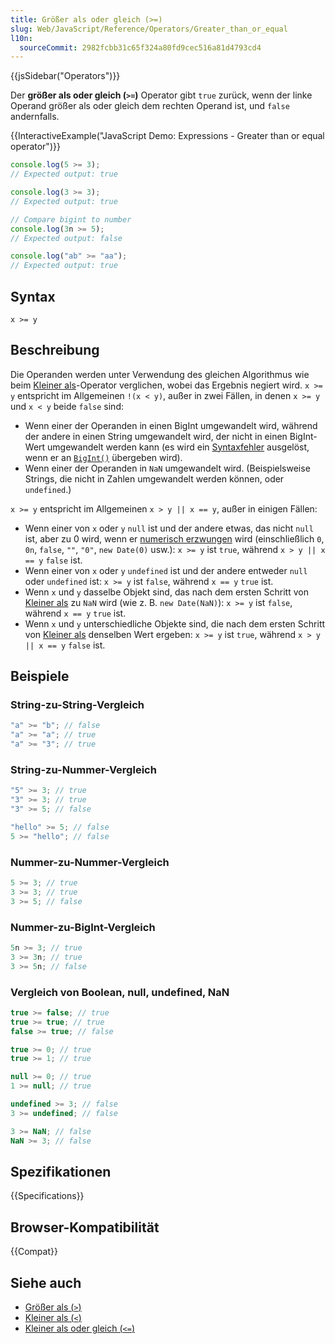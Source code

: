 ```yaml
---
title: Größer als oder gleich (>=)
slug: Web/JavaScript/Reference/Operators/Greater_than_or_equal
l10n:
  sourceCommit: 2982fcbb31c65f324a80fd9cec516a81d4793cd4
---
```


{{jsSidebar("Operators")}}

Der **größer als oder gleich (`>=`)** Operator gibt `true` zurück, wenn der linke Operand größer als oder gleich dem rechten Operand ist, und `false` andernfalls.

{{InteractiveExample("JavaScript Demo: Expressions - Greater than or equal operator")}}

```js interactive-example
console.log(5 >= 3);
// Expected output: true

console.log(3 >= 3);
// Expected output: true

// Compare bigint to number
console.log(3n >= 5);
// Expected output: false

console.log("ab" >= "aa");
// Expected output: true
```

## Syntax

```js-nolint
x >= y
```

## Beschreibung

Die Operanden werden unter Verwendung des gleichen Algorithmus wie beim [Kleiner als](/de/docs/Web/JavaScript/Reference/Operators/Less_than)-Operator verglichen, wobei das Ergebnis negiert wird. `x >= y` entspricht im Allgemeinen `!(x < y)`, außer in zwei Fällen, in denen `x >= y` und `x < y` beide `false` sind:

- Wenn einer der Operanden in einen BigInt umgewandelt wird, während der andere in einen String umgewandelt wird, der nicht in einen BigInt-Wert umgewandelt werden kann (es wird ein [Syntaxfehler](/de/docs/Web/JavaScript/Reference/Errors/Invalid_BigInt_syntax) ausgelöst, wenn er an [`BigInt()`](/de/docs/Web/JavaScript/Reference/Global_Objects/BigInt/BigInt) übergeben wird).
- Wenn einer der Operanden in `NaN` umgewandelt wird. (Beispielsweise Strings, die nicht in Zahlen umgewandelt werden können, oder `undefined`.)

`x >= y` entspricht im Allgemeinen `x > y || x == y`, außer in einigen Fällen:

- Wenn einer von `x` oder `y` `null` ist und der andere etwas, das nicht `null` ist, aber zu 0 wird, wenn er [numerisch erzwungen](/de/docs/Web/JavaScript/Data_structures#numeric_coercion) wird (einschließlich `0`, `0n`, `false`, `""`, `"0"`, `new Date(0)` usw.): `x >= y` ist `true`, während `x > y || x == y` `false` ist.
- Wenn einer von `x` oder `y` `undefined` ist und der andere entweder `null` oder `undefined` ist: `x >= y` ist `false`, während `x == y` `true` ist.
- Wenn `x` und `y` dasselbe Objekt sind, das nach dem ersten Schritt von [Kleiner als](/de/docs/Web/JavaScript/Reference/Operators/Less_than) zu `NaN` wird (wie z. B. `new Date(NaN)`): `x >= y` ist `false`, während `x == y` `true` ist.
- Wenn `x` und `y` unterschiedliche Objekte sind, die nach dem ersten Schritt von [Kleiner als](/de/docs/Web/JavaScript/Reference/Operators/Less_than) denselben Wert ergeben: `x >= y` ist `true`, während `x > y || x == y` `false` ist.

## Beispiele

### String-zu-String-Vergleich

```js
"a" >= "b"; // false
"a" >= "a"; // true
"a" >= "3"; // true
```

### String-zu-Nummer-Vergleich

```js
"5" >= 3; // true
"3" >= 3; // true
"3" >= 5; // false

"hello" >= 5; // false
5 >= "hello"; // false
```

### Nummer-zu-Nummer-Vergleich

```js
5 >= 3; // true
3 >= 3; // true
3 >= 5; // false
```

### Nummer-zu-BigInt-Vergleich

```js
5n >= 3; // true
3 >= 3n; // true
3 >= 5n; // false
```

### Vergleich von Boolean, null, undefined, NaN

```js
true >= false; // true
true >= true; // true
false >= true; // false

true >= 0; // true
true >= 1; // true

null >= 0; // true
1 >= null; // true

undefined >= 3; // false
3 >= undefined; // false

3 >= NaN; // false
NaN >= 3; // false
```

## Spezifikationen

{{Specifications}}

## Browser-Kompatibilität

{{Compat}}

## Siehe auch

- [Größer als (`>`)](/de/docs/Web/JavaScript/Reference/Operators/Greater_than)
- [Kleiner als (`<`)](/de/docs/Web/JavaScript/Reference/Operators/Less_than)
- [Kleiner als oder gleich (`<=`)](/de/docs/Web/JavaScript/Reference/Operators/Less_than_or_equal)
